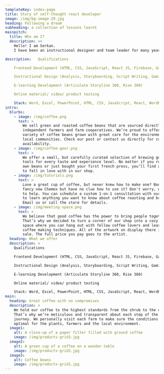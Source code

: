 ```yaml
---
templateKey: index-page
title: Story of self-thought react developer
image: /img/bg-image-29.jpg
heading: Following a dream
subheading: a collection of lessons learnt
mainpitch:
  title: Who am I?
  description: >+
    Hello! I am Serkan.
    I have been an instructional designer and team leader for many years. I am a self-thought Frontend developer, lately focused on ReactJS.

description:   Qualifications

    Frontend Development (HTML, CSS, JavaScript, React JS, Firebase, Gatsby)

    Instructional Design (Analysis, Storyboarding, Script Writing, Gamification of E-learning)

    E-learning Development (Articulate Storyline 360, Rise 360)

    Online material/ video/ product testing

    Stack: Word, Excel, PowerPoint, HTML, CSS, JavaScript, React, WordPress, Firebase, Google Analytics, Facebook Analytics, JIRA, Google Ads, Adobe XD, Camtasia, Articulate Studio 360, Visual Studio Code, Paint.net
intro:
  blurbs:
    - image: /img/coffee.png
      text: >
        We sell green and roasted coffee beans that are sourced directly from
        independent farmers and farm cooperatives. We’re proud to offer a
        variety of coffee beans grown with great care for the environment and
        local communities. Check our post or contact us directly for current
        availability.
    - image: /img/coffee-gear.png
      text: >
        We offer a small, but carefully curated selection of brewing gear and
        tools for every taste and experience level. No matter if you roast your
        own beans or just bought your first french press, you’ll find a gadget
        to fall in love with in our shop.
    - image: /img/tutorials.png
      text: >
        Love a great cup of coffee, but never knew how to make one? Bought a
        fancy new Chemex but have no clue how to use it? Don't worry, we’re here
        to help. You can schedule a custom 1-on-1 consultation with our baristas
        to learn anything you want to know about coffee roasting and brewing.
        Email us or call the store for details.
    - image: /img/meeting-space.png
      text: >
        We believe that good coffee has the power to bring people together.
        That’s why we decided to turn a corner of our shop into a cozy meeting
        space where you can hang out with fellow coffee lovers and learn about
        coffee making techniques. All of the artwork on display there is for
        sale. The full price you pay goes to the artist.
  heading: What we offer
  description: >
    Qualifications

    Frontend Development (HTML, CSS, JavaScript, React JS, Firebase, Gatsby)

    Instructional Design (Analysis, Storyboarding, Script Writing, Gamification of E-learning)

    E-learning Development (Articulate Storyline 360, Rise 360)

    Online material/ video/ product testing

    Stack: Word, Excel, PowerPoint, HTML, CSS, JavaScript, React, WordPress, Firebase, Google Analytics, Facebook Analytics, JIRA, Google Ads, Adobe XD, Camtasia, Articulate Studio 360, Visual Studio Code, Paint.net
main:
  heading: Great coffee with no compromises
  description: >
    We hold our coffee to the highest standards from the shrub to the cup.
    That’s why we’re meticulous and transparent about each step of the coffee’s
    journey. We personally visit each farm to make sure the conditions are
    optimal for the plants, farmers and the local environment.
  image1:
    alt: A close-up of a paper filter filled with ground coffee
    image: /img/products-grid3.jpg
  image2:
    alt: A green cup of a coffee on a wooden table
    image: /img/products-grid2.jpg
  image3:
    alt: Coffee beans
    image: /img/products-grid1.jpg
---
```

